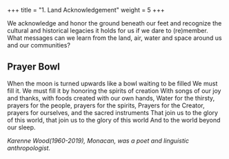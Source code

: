 +++
title = "1. Land Acknowledgement"
weight = 5
+++

We acknowledge and honor the ground beneath our feet and recognize the cultural and historical legacies it holds for us if we dare to (re)member. What messages can we learn from the land, air, water and space around us and our communities?

## Prayer Bowl

When the moon is turned upwards like a bowl waiting to be filled
We must fill it. We must fill it by honoring the spirits of creation With songs of our joy and thanks, with foods created with our own hands, Water for the thirsty, prayers for the people, prayers for the spirits, Prayers for the Creator, prayers for ourselves, and the sacred instruments That join us to the glory of this world, that join us to the glory of this world And to the world beyond our sleep.

*Karenne Wood(1960-2019), Monacan, was a poet and linguistic anthropologist.*
